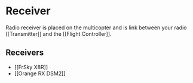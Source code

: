 # Receiver

Radio receiver is placed on the multicopter and is link between your radio [[Transmitter]] and the [[Flight Controller]].

## Receivers

* [[FrSky X8R]]
* [[Orange RX DSM2]]